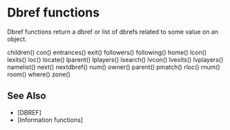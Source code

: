 # Dbref functions
  Dbref functions return a dbref or list of dbrefs related to some value on an object.

children()    con()         entrances()   exit()        followers()
following()   home()        lcon()        lexits()      loc()
locate()      lparent()     lplayers()    lsearch()     lvcon()
lvexits()     lvplayers()   namelist()    next()        nextdbref()
num()         owner()       parent()      pmatch()      rloc()
rnum()        room()        where()       zone()


## See Also
- [DBREF]
- [Information functions]

